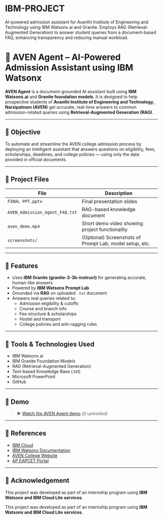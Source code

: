 # IBM-PROJECT
AI-powered admission assistant for Avanthi Institute of Engineering and Technology using IBM Watsonx.ai and Granite. Employs RAG (Retrieval-Augmented Generation) to answer student queries from a document-based FAQ, enhancing transparency and reducing manual workload.
# 🤖 AVEN Agent – AI-Powered Admission Assistant using IBM Watsonx

**AVEN Agent** is a document-grounded AI assistant built using **IBM Watsonx.ai** and **Granite foundation models**. It is designed to help prospective students of **Avanthi Institute of Engineering and Technology, Narsipatnam (AVEN)** get accurate, real-time answers to common admission-related queries using **Retrieval-Augmented Generation (RAG)**.

---

## 🎯 Objective

To automate and streamline the AVEN college admission process by deploying an intelligent assistant that answers questions on eligibility, fees, scholarships, deadlines, and college policies — using only the data provided in official documents.

---

## 📁 Project Files

| File | Description |
|------|-------------|
| `FINAL PPT.pptx` | Final presentation slides |
| `AVEN_Admission_Agent_FAQ.txt` | RAG-based knowledge document |
| `aven_demo.mp4` | Short demo video showing project functionality |
| `screenshots/` | (Optional) Screenshots of Prompt Lab, model setup, etc. |

---

## 🔧 Features

- Uses **IBM Granite (granite-3-3b-instruct)** for generating accurate, human-like answers
- Powered by **IBM Watsonx Prompt Lab**
- Grounded via **RAG** on uploaded `.txt` document
- Answers real queries related to:
  - Admission eligibility & cutoffs
  - Course and branch info
  - Fee structure & scholarships
  - Hostel and transport
  - College policies and anti-ragging rules

---

## 🧠 Tools & Technologies Used

- IBM Watsonx.ai
- IBM Granite Foundation Models
- RAG (Retrieval-Augmented Generation)
- Text-based Knowledge Base (.txt)
- Microsoft PowerPoint
- GitHub

---

## 🎥 Demo

> ▶️ [Watch the AVEN Agent demo](./aven_demo.mp4) *(if uploaded)*

---

## 🔗 References

- [IBM Cloud](https://cloud.ibm.com)
- [IBM Watsonx Documentation](https://www.ibm.com/docs/en/watsonx)
- [AVEN College Website](https://www.avanthienggcollege.ac.in)
- [AP EAPCET Portal](https://cets.apsche.ap.gov.in/EAPCET)

---

## 🙌 Acknowledgement

This project was developed as part of an internship program using **IBM Watsonx and IBM Cloud Lite services**.


This project was developed as part of an internship program using **IBM Watsonx and IBM Cloud Lite services**.

